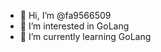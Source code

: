 - 👋 Hi, I’m @fa9566509
- 👀 I’m interested in GoLang
- 🌱 I’m currently learning GoLang

<!---
fa9566509/fa9566509 is a ✨ special ✨ repository because its `README.md` (this file) appears on your GitHub profile.
You can click the Preview link to take a look at your changes.
--->
